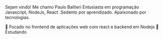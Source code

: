 Sejam vindo!
Me chamo Paulo Baltieri
Entusiasta em programação Javascript, NodeJs, React .Sedento por aprendizado. Apaixonado por tecnologias.

:star2: Focado no frontend de aplicações web com react e backend em Nodejs
:star2: Estudando
